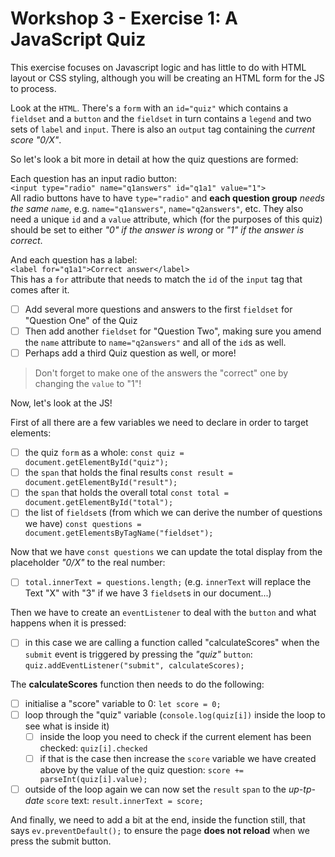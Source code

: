 # Workshop 3 - Exercise 1: A JavaScript Quiz

This exercise focuses on Javascript logic and has little to do with HTML layout or CSS styling, although you will be creating an HTML form for the JS to process.

Look at the `HTML`. There's a `form` with an `id="quiz"` which contains a `fieldset` and a `button` and the `fieldset` in turn contains a `legend` and two sets of `label` and `input`. There is also an `output` tag containing the *current score "0/X"*.

So let's look a bit more in detail at how the quiz questions are formed:

Each question has an input radio button:  
`<input type="radio" name="q1answers" id="q1a1" value="1">`  
All radio buttons have to have `type="radio"` and **each question group** *needs the same `name`*, e.g. `name="q1answers"`, `name="q2answers"`, etc. They also need a unique `id` and a `value` attribute, which (for the purposes of this quiz) should be set to either *"0" if the answer is wrong* or *"1" if the answer is correct*.

And each question has a label:  
`<label for="q1a1">Correct answer</label>`  
This has a `for` attribute that needs to match the `id` of the `input` tag that comes after it.

- [ ] Add several more questions and answers to the first `fieldset` for "Question One" of the Quiz
- [ ] Then add another `fieldset` for "Question Two", making sure you amend the `name` attribute to `name="q2answers"` and all of the `id`s as well.
- [ ] Perhaps add a third Quiz question as well, or more!

> Don't forget to make one of the answers the "correct" one by changing the `value` to "1"!

Now, let's look at the JS!

First of all there are a few variables we need to declare in order to target elements:

- [ ] the quiz `form` as a whole: `const quiz = document.getElementById("quiz");` 
- [ ] the `span` that holds the final results `const result = document.getElementById("result");`
- [ ] the `span` that holds the overall total `const total = document.getElementById("total");`
- [ ] the list of `fieldset`s (from which we can derive the number of questions we have) `const questions = document.getElementsByTagName("fieldset");`

Now that we have `const questions` we can update the total display from the placeholder *"0/X"* to the real number:

- [ ] `total.innerText = questions.length;` (e.g. `innerText` will replace the Text "X" with "3" if we have 3 `fieldset`s in our document...)

Then we have to create an `eventListener` to deal with the `button` and what happens when it is pressed:

- [ ] in this case we are calling a function called "calculateScores" when the `submit` event is triggered by pressing the *"quiz"* `button`: `quiz.addEventListener("submit", calculateScores);`

The **calculateScores** function then needs to do the following:

- [ ] initialise a "score" variable to 0: `let score = 0;`
- [ ] loop through the "quiz" variable (`console.log(quiz[i])` inside the loop to see what is inside it)
  - [ ] inside the loop you need to check if the current element has been checked: `quiz[i].checked`
  - [ ] if that is the case then increase the `score` variable we have created above by the value of the quiz question: `score += parseInt(quiz[i].value);`
- [ ] outside of the loop again we can now set the `result` `span` to the *up-tp-date* `score` text: `result.innerText = score;`

And finally, we need to add a bit at the end, inside the function still, that says `ev.preventDefault();` to ensure the page **does not reload** when we press the submit button.